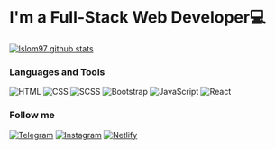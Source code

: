 # I'm a Full-Stack Web Developer💻
[![Islom97 github stats ](https://github-readme-stats.vercel.app/api?username=Islom97&show_icons=true&theme=github_dark&text_color=7DB9B8&border_color=5E88D0)](https://github.com/Islom97)


### Languages and Tools

![HTML](https://img.shields.io/badge/HTML5-E34F26?style=for-the-badge&logo=html5&logoColor=white&border-radius=10) ![CSS](https://img.shields.io/badge/CSS3-1572B6?style=for-the-badge&logo=css3&logoColor=white) ![SCSS](https://img.shields.io/badge/Sass-CC6699?style=for-the-badge&logo=sass&logoColor=white) ![Bootstrap](https://img.shields.io/badge/Bootstrap-563D7C?style=for-the-badge&logo=bootstrap&logoColor=white) ![JavaScript](https://img.shields.io/badge/JavaScript-323330?style=for-the-badge&logo=javascript&logoColor=F7DF1E) ![React](https://img.shields.io/badge/React-323330?style=for-the-badge&logo=react&logoColor=61DAFB)
### Follow me
  [![Telegram](https://img.shields.io/badge/Telegram-2CA5E0?style=for-the-badge&logo=telegram&logoColor=white)](https://t.me/islom_abduvoxidov) [![Instagram](https://img.shields.io/badge/Instagram-E4405F?style=for-the-badge&logo=instagram&logoColor=white)](https://instagram.com/islom.abduvoxidov?utm_medium=copy_link) [![Netlify](https://img.shields.io/badge/Netlify-00C7B7?style=for-the-badge&logo=netlify&logoColor=white)](https://app.netlify.com/teams/islom97/overview)
